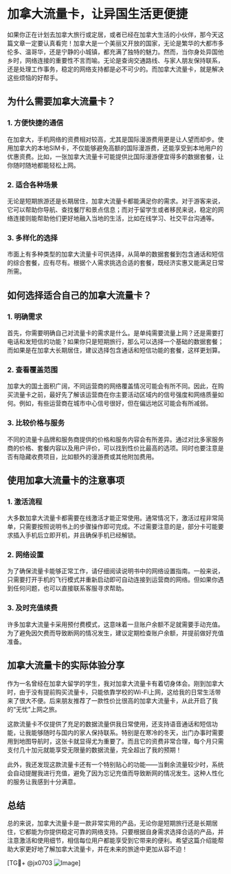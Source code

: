 # 加拿大流量卡，让异国生活更便捷

如果你正在计划去加拿大旅行或定居，或者已经在加拿大生活的小伙伴，那今天这篇文章一定要认真看完！加拿大是一个美丽又开放的国家，无论是繁华的大都市多伦多、温哥华，还是宁静的小城镇，都充满了独特的魅力。然而，当你身处异国他乡时，网络连接的重要性不言而喻。无论是查询交通路线、与家人朋友保持联系，还是处理工作事务，稳定的网络支持都是必不可少的。而加拿大流量卡，就是解决这些烦恼的好帮手。

## 为什么需要加拿大流量卡？

### 1. **方便快捷的通信**
在加拿大，手机网络的资费相对较高，尤其是国际漫游费用更是让人望而却步。使用加拿大的本地SIM卡，不仅能够避免高额的国际漫游费，还能享受到本地用户的优惠资费。比如，一张加拿大流量卡可能提供比国际漫游便宜得多的数据套餐，让你随时随地都能轻松上网。

### 2. **适合各种场景**
无论是短期旅游还是长期居住，加拿大流量卡都能满足你的需求。对于游客来说，它可以帮助你导航、查找餐厅和景点信息；而对于留学生或者移民来说，稳定的网络连接则能帮助他们更好地融入当地的生活，比如在线学习、社交平台沟通等。

### 3. **多样化的选择**
市面上有多种类型的加拿大流量卡可供选择，从简单的数据套餐到包含通话和短信的综合套餐，应有尽有。根据个人需求挑选合适的套餐，既经济实惠又能满足日常所需。

## 如何选择适合自己的加拿大流量卡？

### 1. **明确需求**
首先，你需要明确自己对流量卡的需求是什么。是单纯需要流量上网？还是需要打电话和发短信的功能？如果你只是短期旅行，那么可以选择一个基础的数据套餐；而如果是在加拿大长期居住，建议选择包含通话和短信功能的套餐，这样更划算。

### 2. **查看覆盖范围**
加拿大的国土面积广阔，不同运营商的网络覆盖情况可能会有所不同。因此，在购买流量卡之前，最好先了解该运营商在你主要活动区域内的信号强度和网络质量如何。例如，有些运营商在城市中心信号很好，但在偏远地区可能会有所减弱。

### 3. **比较价格与服务**
不同的流量卡品牌和服务商提供的价格和服务内容会有所差异。通过对比多家服务商的价格、套餐内容以及用户评价，可以找到性价比最高的选项。同时也要注意是否有隐藏收费项目，比如额外的漫游费或其他附加费用。

## 使用加拿大流量卡的注意事项

### 1. **激活流程**
大多数加拿大流量卡都需要在线激活才能正常使用。通常情况下，激活过程非常简单，只需要按照说明书上的步骤操作即可完成。不过需要注意的是，部分卡可能要求插入手机后立即开机，并且确保手机已经解锁。

### 2. **网络设置**
为了确保流量卡能够正常工作，请仔细阅读说明书中的网络设置指南。一般来说，只需要打开手机的飞行模式并重新启动即可自动连接到运营商的网络。但如果你遇到任何问题，也可以直接联系客服寻求帮助。

### 3. **及时充值续费**
许多加拿大流量卡采用预付费模式，这意味着一旦账户余额不足就需要手动充值。为了避免因欠费而导致断网的情况发生，建议定期检查账户余额，并提前做好充值准备。

## 加拿大流量卡的实际体验分享

作为一名曾经在加拿大留学的学生，我对加拿大流量卡有着切身体会。刚到加拿大时，由于没有提前购买流量卡，只能依靠学校的Wi-Fi上网，这给我的日常生活带来了很大不便。后来朋友推荐了一款性价比很高的加拿大流量卡，从此开启了我的“无忧”上网之旅。

这款流量卡不仅提供了充足的数据流量供我日常使用，还支持语音通话和短信功能，让我能够随时与国内的家人保持联系。特别是在寒冷的冬天，出门办事时需要用到地图导航时，这张卡就显得尤为重要了。而且它的资费非常合理，每个月只需支付几十加元就能享受无限量的数据流量，完全超出了我的预期！

此外，我还发现这款流量卡还有一个特别贴心的功能——当剩余流量较少时，系统会自动提醒我进行充值，避免了因为忘记充值而导致断网的情况发生。这种人性化的服务让我感到十分满意。

## 总结

总的来说，加拿大流量卡是一款非常实用的产品，无论你是短期旅行还是长期居住，它都能为你提供稳定可靠的网络支持。只要根据自身需求选择合适的产品，并注意激活和使用细节，相信每位用户都能享受到它带来的便利。希望这篇介绍能帮助大家更好地了解加拿大流量卡，并在未来的旅途中更加从容不迫！

[TG💪+ @jx0703 ![Image](https://github.com/user-attachments/assets/dbca1d08-cadb-493c-b0ec-ad6f7a83f270)]